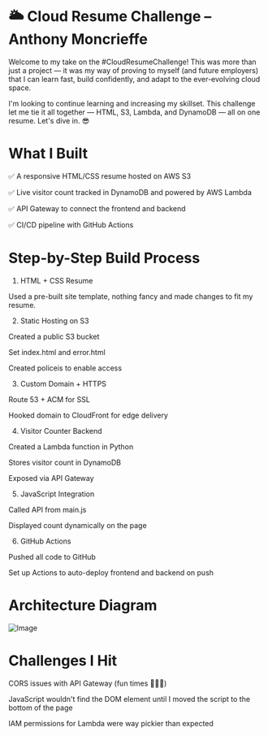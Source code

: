 # 🌥️ Cloud Resume Challenge – Anthony Moncrieffe

Welcome to my take on the #CloudResumeChallenge! This was more than just a project — it was my way of proving to myself (and future employers) that I can learn fast, build confidently, and adapt to the ever-evolving cloud space.

I'm looking to continue learning and increasing my skillset. This challenge let me tie it all together — HTML, S3, Lambda, and DynamoDB — all on one resume. Let's dive in. 😎

# What I Built

✅ A responsive HTML/CSS resume hosted on AWS S3

✅ Live visitor count tracked in DynamoDB and powered by AWS Lambda

✅ API Gateway to connect the frontend and backend

✅ CI/CD pipeline with GitHub Actions

# Step-by-Step Build Process

1. HTML + CSS Resume

Used a pre-built site template, nothing fancy and made changes to fit my resume.

2. Static Hosting on S3

Created a public S3 bucket

Set index.html and error.html

Created policeis to enable access

3. Custom Domain + HTTPS

Route 53 + ACM for SSL

Hooked domain to CloudFront for edge delivery

4. Visitor Counter Backend

Created a Lambda function in Python

Stores visitor count in DynamoDB

Exposed via API Gateway

5. JavaScript Integration

Called API from main.js

Displayed count dynamically on the page

6. GitHub Actions

Pushed all code to GitHub

Set up Actions to auto-deploy frontend and backend on push

# Architecture Diagram

![Image](https://github.com/user-attachments/assets/63796b1b-79bb-4636-934f-0b703625780d)

# Challenges I Hit

CORS issues with API Gateway (fun times 🤦🏾‍♂️)

JavaScript wouldn't find the DOM element until I moved the script to the bottom of the page

IAM permissions for Lambda were way pickier than expected

